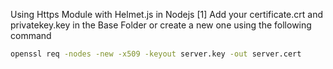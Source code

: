 Using Https Module with Helmet.js in Nodejs
[1] Add your certificate.crt and privatekey.key in the Base Folder or create a new one using the following command

```sh
openssl req -nodes -new -x509 -keyout server.key -out server.cert
```
